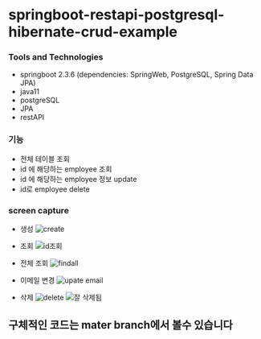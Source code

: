 # springboot-restapi-postgresql-hibernate-crud-example

### Tools and Technologies
- springboot 2.3.6 (dependencies: SpringWeb, PostgreSQL, Spring Data JPA)
- java11
- postgreSQL
- JPA
- restAPI


### 기능
- 전체 테이블 조회
- id 에 해당하는 employee 조회
- id 에 해당하는 employee 정보 update
- id로 employee delete


### screen capture
- 생성
![create](https://user-images.githubusercontent.com/45115557/102078666-a154ea00-3e4e-11eb-9d59-c21d5b88acd0.PNG)

- 조회
![id조회](https://user-images.githubusercontent.com/45115557/102078705-b6ca1400-3e4e-11eb-84b0-5d5fa7b0d92c.PNG)

- 전체 조회
![findall](https://user-images.githubusercontent.com/45115557/102078721-bfbae580-3e4e-11eb-89d3-15fdd32670e7.PNG)

- 이메일 변경
![upate email](https://user-images.githubusercontent.com/45115557/102078781-d6f9d300-3e4e-11eb-89b5-85fe93465164.PNG)

- 삭제
![delete](https://user-images.githubusercontent.com/45115557/102078789-d95c2d00-3e4e-11eb-81c1-afbe843e5922.PNG)
![잘 삭제됨](https://user-images.githubusercontent.com/45115557/102078800-dcefb400-3e4e-11eb-9f6a-07708f71e573.PNG)




## 구체적인 코드는 mater branch에서 볼수 있습니다

